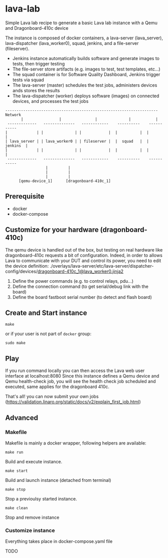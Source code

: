 # lava-lab
Simple Lava lab recipe to generate a basic Lava lab instance with a Qemu and Dragonboard-410c device

The instance is composed of docker containers, a lava-server (lava_server), lava-dispatcher (lava_worker0), squad, jenkins, and a file-server (fileserver).
- Jenkins instance automatically builds software and generate images to tests, then trigger testing
- The file-server store artifacts (e.g. images to test, test templates, etc...)
- The squad container is for Software Quality Dashboard, Jenkins trigger tests via squad
- The lava-server (master) schedules the test jobs, administers devices ands stores the results
- The lava-dispatcher (worker) deploys software (images) on connected devices, and processes the test jobs

<!-- language: lang-none -->
    -------------------------------------------------------------------- Network
           |                |               |              |           |
     -------------   --------------   ------------    ----------    -----------
    |             | |              | |            |  |          |  |           |
    | lava_server | | lava_worker0 | | fileserver |  |  squad   |  |  jenkins  |
    |             | |              | |            |  |          |  |           |
     -------------   --------------   ------------    ----------    -----------
                      |         |
                      |         |
                      |         |
          [qemu-device_1]      [dragonboard-410c_1]


## Prerequisite

- docker
- docker-compose

## Customize for your hardware (dragonboard-410c)

The qemu device is handled out of the box, but testing on real hardware like dragonboard-410c requests a bit of configuration.
Indeed, in order to allows Lava to communicate with your DUT and control its power, you need to edit the device definition: ./overlays/lava-server/etc/lava-server/dispatcher-config/devices/dragonboard-410c_1@lava_worker0.jinja2

1. Define the power commands (e.g. to control relays, pdu...)
2. Define the connection command (to get serial/debug link with the board)
3. Define the board fastboot serial number (to detect and flash board)

## Create and Start instance

    make

or if your user is not part of `docker` group:

    sudo make


## Play

If you run command locally you can then access the Lava web user interface at localhost:8080
Since this instance defines a Qemu device and Qemu health-check job, you will see the health
check job scheduled and executed, same applies for the dragonboard 410c.

That's all! you can now submit your own jobs (https://validation.linaro.org/static/docs/v2/explain_first_job.html)

## Advanced

### Makefile

Makefile is mainly a docker wrapper, following helpers are available:

    make run

Build and execute instance.

    make start

Build and launch instance (detached from terminal)

    make stop

Stop a previoulsy started instance.

    make clean

Stop and remove instance


### Customize instance

Everything takes place in docker-compose.yaml file

TODO

